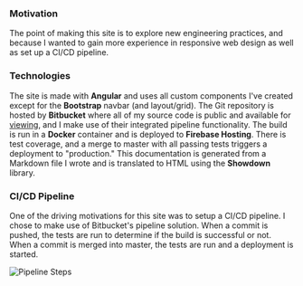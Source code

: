 
### Motivation  
The point of making this site is to explore new engineering practices, and because I wanted to gain more experience in responsive web design as well as set up a CI/CD pipeline.   
  
### Technologies  
The site is made with **Angular** and uses all custom components I've created except for the **Bootstrap** navbar (and layout/grid). The Git repository is hosted by **Bitbucket** where all of my source code is public and available for [viewing](https://bitbucket.org/rschuckit), and I make use of their integrated pipeline functionality. The build is run in a **Docker** container and is deployed to **Firebase Hosting**. There is test coverage, and a merge to master with all passing tests triggers a deployment to "production." This documentation is generated from a Markdown file I wrote and is translated to HTML using the **Showdown** library. 

### CI/CD Pipeline 
One of the driving motivations for this site was to setup a CI/CD pipeline. I chose to make use of Bitbucket's pipeline solution. When a commit is pushed, the tests are run to determine if the build is successful or not. When a commit is merged into master, the tests are run and a deployment is started. 

![Pipeline Steps](https://i.imgur.com/iDiwe2s.png)

